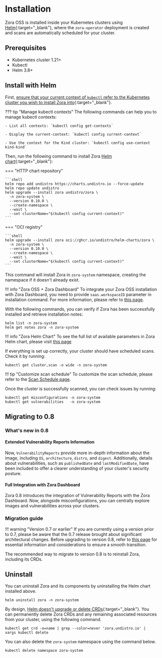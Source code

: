 # Installation

Zora OSS is installed inside your Kubernetes clusters using [Helm](https://helm.sh/){:target="_blank"},
where the `zora-operator` deployment is created and scans are automatically scheduled for your cluster.

## Prerequisites

- Kubernetes cluster 1.21+
- Kubectl
- Helm 3.8+

## Install with Helm

First, [ensure that your current context of `kubectl` refer to the Kubernetes cluster you wish to install Zora into](https://kubernetes.io/docs/tasks/access-application-cluster/configure-access-multiple-clusters/){:target="_blank"}.

??? tip "Manage kubectl contexts"
    The following commands can help you to manage kubectl contexts:

    - List all contexts: `kubectl config get-contexts`

    - Display the current-context: `kubectl config current-context`

    - Use the context for the Kind cluster: `kubectl config use-context kind-kind`

Then, run the following command to install Zora [Helm chart](https://helm.sh/docs/topics/charts/){:target="_blank"}:

=== "HTTP chart repository"
    
    ```shell
    helm repo add undistro https://charts.undistro.io --force-update
    helm repo update undistro
    helm upgrade --install zora undistro/zora \
      -n zora-system \
      --version 0.10.0 \
      --create-namespace \
      --wait \
      --set clusterName="$(kubectl config current-context)"
    ```

=== "OCI registry"

    ```shell
    helm upgrade --install zora oci://ghcr.io/undistro/helm-charts/zora \
      -n zora-system \
      --version 0.10.0 \
      --create-namespace \
      --wait \
      --set clusterName="$(kubectl config current-context)"
    ```

This command will install Zora in `zora-system` namespace, creating the namespace if it doesn't already exist.

!!! info "Zora OSS + Zora Dashboard"
    To integrate your Zora OSS installation with Zora Dashboard, you need to provide `saas.workspaceID` parameter in installation command. 
    For more information, please refer to [this page](../dashboard.md#getting-started).

With the following commands, you can verify if Zora has been successfully installed and retrieve installation notes:

```shell
helm list -n zora-system
helm get notes zora -n zora-system
```

!!! info "Zora Helm Chart"
    To see the full list of available parameters in Zora Helm chart, please visit [this page](../helm-chart.md)

If everything is set up correctly, your cluster should have scheduled scans. Check it by running:

```shell
kubectl get cluster,scan -o wide -n zora-system
```

!!! tip "Customize scan schedule"
    To customize the scan schedule, please refer to the [Scan Schedule page](../configuration/scan-schedule.md).

Once the cluster is successfully scanned, you can check issues by running:

```shell
kubectl get misconfigurations -n zora-system
kubectl get vulnerabilities   -n zora-system
```

## Migrating to 0.8

### What's new in 0.8

#### Extended Vulnerability Reports Information

Now, `VulnerabilityReports` provide more in-depth information about the image, including `OS`, `architecture`, `distro`, and `digest`.
Additionally, details about vulnerabilities, such as `publishedDate` and `lastModifiedDate`, have been included 
to offer a clearer understanding of your cluster's security posture.

#### Full Integration with Zora Dashboard

Zora 0.8 introduces the integration of Vulnerability Reports with the Zora Dashboard.
Now, alongside misconfigurations, you can centrally explore images and vulnerabilities across your clusters.

### Migration guide

!!! warning "Version 0.7 or earlier"
    If you are currently using a version prior to 0.7, 
    please be aware that the 0.7 release brought about significant architectural changes. 
    Before upgrading to version 0.8, refer to [this page](/v0.7/getting-started/installation/#migrating-to-07) 
    for essential information and considerations to ensure a smooth transition.


The recommended way to migrate to version 0.8 is to reinstall Zora, including its CRDs.

## Uninstall

You can uninstall Zora and its components by uninstalling the Helm chart installed above.

```shell
helm uninstall zora -n zora-system
```

By design, [Helm doesn't upgrade or delete CRDs](https://helm.sh/docs/chart_best_practices/custom_resource_definitions/#some-caveats-and-explanations){:target="_blank"}.
You can permanently delete Zora CRDs and any remaining associated resources from your cluster, using the following command.

```shell
kubectl get crd -o=name | grep --color=never 'zora.undistro.io' | xargs kubectl delete
```

You can also delete the `zora-system` namespace using the command below.

```shell
kubectl delete namespace zora-system
```
